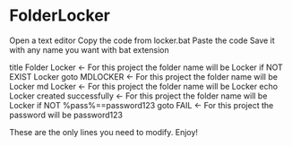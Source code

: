 # FolderLocker
Open a text editor
Copy the code from locker.bat
Paste the code
Save it with any name you want with bat extension

title Folder Locker <- For this project the folder name will be Locker
if NOT EXIST Locker goto MDLOCKER <- For this project the folder name will be Locker
md Locker <- For this project the folder name will be Locker
echo Locker created successfully <- For this project the folder name will be Locker
if NOT %pass%==password123 goto FAIL <- For this project the password will be password123

These are the only lines you need to modify.
Enjoy!

